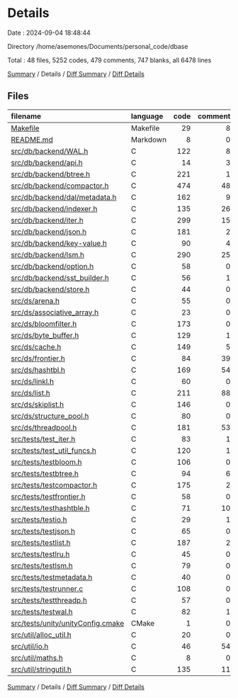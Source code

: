 # Details

Date : 2024-09-04 18:48:44

Directory /home/asemones/Documents/personal_code/dbase

Total : 48 files,  5252 codes, 479 comments, 747 blanks, all 6478 lines

[Summary](results.md) / Details / [Diff Summary](diff.md) / [Diff Details](diff-details.md)

## Files
| filename | language | code | comment | blank | total |
| :--- | :--- | ---: | ---: | ---: | ---: |
| [Makefile](/Makefile) | Makefile | 29 | 8 | 10 | 47 |
| [README.md](/README.md) | Markdown | 8 | 0 | 5 | 13 |
| [src/db/backend/WAL.h](/src/db/backend/WAL.h) | C | 122 | 8 | 14 | 144 |
| [src/db/backend/api.h](/src/db/backend/api.h) | C | 14 | 3 | 4 | 21 |
| [src/db/backend/btree.h](/src/db/backend/btree.h) | C | 221 | 1 | 34 | 256 |
| [src/db/backend/compactor.h](/src/db/backend/compactor.h) | C | 474 | 48 | 64 | 586 |
| [src/db/backend/dal/metadata.h](/src/db/backend/dal/metadata.h) | C | 162 | 9 | 16 | 187 |
| [src/db/backend/indexer.h](/src/db/backend/indexer.h) | C | 135 | 26 | 12 | 173 |
| [src/db/backend/iter.h](/src/db/backend/iter.h) | C | 299 | 15 | 29 | 343 |
| [src/db/backend/json.h](/src/db/backend/json.h) | C | 181 | 2 | 18 | 201 |
| [src/db/backend/key-value.h](/src/db/backend/key-value.h) | C | 90 | 4 | 14 | 108 |
| [src/db/backend/lsm.h](/src/db/backend/lsm.h) | C | 290 | 25 | 31 | 346 |
| [src/db/backend/option.h](/src/db/backend/option.h) | C | 58 | 0 | 8 | 66 |
| [src/db/backend/sst_builder.h](/src/db/backend/sst_builder.h) | C | 56 | 1 | 10 | 67 |
| [src/db/backend/store.h](/src/db/backend/store.h) | C | 44 | 0 | 3 | 47 |
| [src/ds/arena.h](/src/ds/arena.h) | C | 55 | 0 | 10 | 65 |
| [src/ds/associative_array.h](/src/ds/associative_array.h) | C | 23 | 0 | 5 | 28 |
| [src/ds/bloomfilter.h](/src/ds/bloomfilter.h) | C | 173 | 0 | 14 | 187 |
| [src/ds/byte_buffer.h](/src/ds/byte_buffer.h) | C | 129 | 1 | 7 | 137 |
| [src/ds/cache.h](/src/ds/cache.h) | C | 149 | 5 | 25 | 179 |
| [src/ds/frontier.h](/src/ds/frontier.h) | C | 84 | 39 | 19 | 142 |
| [src/ds/hashtbl.h](/src/ds/hashtbl.h) | C | 169 | 54 | 21 | 244 |
| [src/ds/linkl.h](/src/ds/linkl.h) | C | 60 | 0 | 7 | 67 |
| [src/ds/list.h](/src/ds/list.h) | C | 211 | 88 | 24 | 323 |
| [src/ds/skiplist.h](/src/ds/skiplist.h) | C | 146 | 0 | 15 | 161 |
| [src/ds/structure_pool.h](/src/ds/structure_pool.h) | C | 80 | 0 | 3 | 83 |
| [src/ds/threadpool.h](/src/ds/threadpool.h) | C | 181 | 53 | 28 | 262 |
| [src/tests/test_iter.h](/src/tests/test_iter.h) | C | 83 | 1 | 32 | 116 |
| [src/tests/test_util_funcs.h](/src/tests/test_util_funcs.h) | C | 120 | 1 | 12 | 133 |
| [src/tests/testbloom.h](/src/tests/testbloom.h) | C | 106 | 0 | 21 | 127 |
| [src/tests/testbtree.h](/src/tests/testbtree.h) | C | 94 | 6 | 18 | 118 |
| [src/tests/testcompactor.h](/src/tests/testcompactor.h) | C | 175 | 2 | 22 | 199 |
| [src/tests/testfrontier.h](/src/tests/testfrontier.h) | C | 58 | 0 | 20 | 78 |
| [src/tests/testhashtble.h](/src/tests/testhashtble.h) | C | 71 | 10 | 27 | 108 |
| [src/tests/testio.h](/src/tests/testio.h) | C | 29 | 1 | 6 | 36 |
| [src/tests/testjson.h](/src/tests/testjson.h) | C | 65 | 0 | 14 | 79 |
| [src/tests/testlist.h](/src/tests/testlist.h) | C | 187 | 2 | 20 | 209 |
| [src/tests/testlru.h](/src/tests/testlru.h) | C | 45 | 0 | 5 | 50 |
| [src/tests/testlsm.h](/src/tests/testlsm.h) | C | 79 | 0 | 14 | 93 |
| [src/tests/testmetadata.h](/src/tests/testmetadata.h) | C | 40 | 0 | 11 | 51 |
| [src/tests/testrunner.c](/src/tests/testrunner.c) | C | 108 | 0 | 5 | 113 |
| [src/tests/testthreadp.h](/src/tests/testthreadp.h) | C | 57 | 0 | 9 | 66 |
| [src/tests/testwal.h](/src/tests/testwal.h) | C | 82 | 1 | 26 | 109 |
| [src/tests/unity/unityConfig.cmake](/src/tests/unity/unityConfig.cmake) | CMake | 1 | 0 | 0 | 1 |
| [src/util/alloc_util.h](/src/util/alloc_util.h) | C | 20 | 0 | 4 | 24 |
| [src/util/io.h](/src/util/io.h) | C | 46 | 54 | 6 | 106 |
| [src/util/maths.h](/src/util/maths.h) | C | 8 | 0 | 3 | 11 |
| [src/util/stringutil.h](/src/util/stringutil.h) | C | 135 | 11 | 22 | 168 |

[Summary](results.md) / Details / [Diff Summary](diff.md) / [Diff Details](diff-details.md)